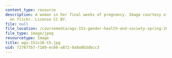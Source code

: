 ```yaml
---
content_type: resource
description: A woman in her final weeks of pregnancy. Image courtesy of The 5th Ape
  on flickr. License CC BY.
file: null
file_location: /coursemedia/wgs-151-gender-health-and-society-spring-2016/727877b7f189ec60a8720a9a8b3dbcc3_wgs-151s16-th.jpg
file_type: image/jpeg
resourcetype: Image
title: wgs-151s16-th.jpg
uid: 727877b7-f189-ec60-a872-0a9a8b3dbcc3
---
```

